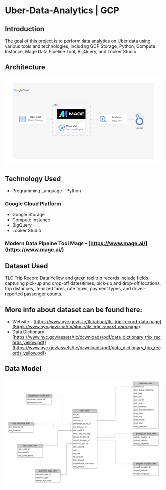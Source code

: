 # Uber-Data-Analytics | GCP
## Introduction

The goal of this project is to perform data analytics on Uber data using various tools and technologies, including GCP Storage, Python, Compute Instance, Mage Data Pipeline Tool, BigQuery, and Looker Studio.

## Architecture
![](architecture.jpg)

## Technology Used
- Programming Language - Python
### Google Cloud Platform

- Google Storage
- Compute Instance
- BigQuery
- Looker Studio

### Modern Data Pipeine Tool Mage - [https://www.mage.ai/](https://www.mage.ai/)

## Dataset Used

TLC Trip Record Data Yellow and green taxi trip records include fields capturing pick-up and drop-off dates/times, pick-up and drop-off locations, trip distances, itemized fares, rate types, payment types, and driver-reported passenger counts.

## More info about dataset can be found here:

- Website - [https://www.nyc.gov/site/tlc/about/tlc-trip-record-data.page](https://www.nyc.gov/site/tlc/about/tlc-trip-record-data.page)
- Data Dictionary - [https://www.nyc.gov/assets/tlc/downloads/pdf/data_dictionary_trip_records_yellow.pdf](https://www.nyc.gov/assets/tlc/downloads/pdf/data_dictionary_trip_records_yellow.pdf)

## Data Model
![](data_model.jpeg)
